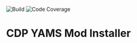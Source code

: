 ![Build](https://github.com/effisso/mc-mod-installer/actions/workflows/verify_push.yml/badge.svg?branch=main)
![Code Coverage](https://img.shields.io/endpoint?url=https://gist.githubusercontent.com/effisso/075519841620519e9a42b32df632553b/raw/mc-mod-installer__main.json)

# CDP YAMS Mod Installer

